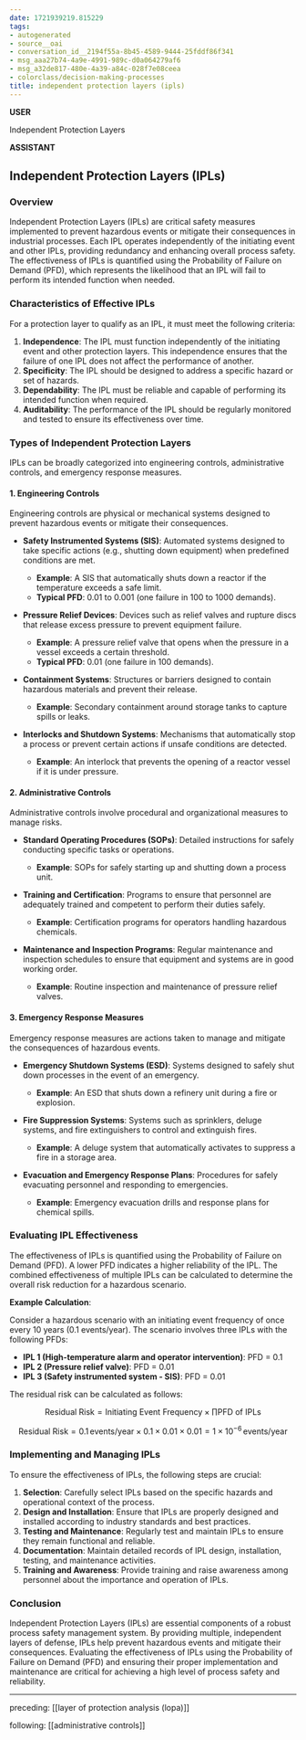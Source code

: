 ```yaml
---
date: 1721939219.815229
tags:
- autogenerated
- source__oai
- conversation_id__2194f55a-8b45-4589-9444-25fddf86f341
- msg_aaa27b74-4a9e-4991-989c-d0a064279af6
- msg_a32de817-480e-4a39-a84c-028f7e08ceea
- colorclass/decision-making-processes
title: independent protection layers (ipls)
---
```


**USER**

Independent Protection Layers


**ASSISTANT**

## Independent Protection Layers (IPLs)

### Overview

Independent Protection Layers (IPLs) are critical safety measures implemented to prevent hazardous events or mitigate their consequences in industrial processes. Each IPL operates independently of the initiating event and other IPLs, providing redundancy and enhancing overall process safety. The effectiveness of IPLs is quantified using the Probability of Failure on Demand (PFD), which represents the likelihood that an IPL will fail to perform its intended function when needed.

### Characteristics of Effective IPLs

For a protection layer to qualify as an IPL, it must meet the following criteria:

1. **Independence**: The IPL must function independently of the initiating event and other protection layers. This independence ensures that the failure of one IPL does not affect the performance of another.
2. **Specificity**: The IPL should be designed to address a specific hazard or set of hazards.
3. **Dependability**: The IPL must be reliable and capable of performing its intended function when required.
4. **Auditability**: The performance of the IPL should be regularly monitored and tested to ensure its effectiveness over time.

### Types of Independent Protection Layers

IPLs can be broadly categorized into engineering controls, administrative controls, and emergency response measures.

#### 1. Engineering Controls

Engineering controls are physical or mechanical systems designed to prevent hazardous events or mitigate their consequences.

- **Safety Instrumented Systems (SIS)**: Automated systems designed to take specific actions (e.g., shutting down equipment) when predefined conditions are met.
  - **Example**: A SIS that automatically shuts down a reactor if the temperature exceeds a safe limit.
  - **Typical PFD**: 0.01 to 0.001 (one failure in 100 to 1000 demands).

- **Pressure Relief Devices**: Devices such as relief valves and rupture discs that release excess pressure to prevent equipment failure.
  - **Example**: A pressure relief valve that opens when the pressure in a vessel exceeds a certain threshold.
  - **Typical PFD**: 0.01 (one failure in 100 demands).

- **Containment Systems**: Structures or barriers designed to contain hazardous materials and prevent their release.
  - **Example**: Secondary containment around storage tanks to capture spills or leaks.

- **Interlocks and Shutdown Systems**: Mechanisms that automatically stop a process or prevent certain actions if unsafe conditions are detected.
  - **Example**: An interlock that prevents the opening of a reactor vessel if it is under pressure.

#### 2. Administrative Controls

Administrative controls involve procedural and organizational measures to manage risks.

- **Standard Operating Procedures (SOPs)**: Detailed instructions for safely conducting specific tasks or operations.
  - **Example**: SOPs for safely starting up and shutting down a process unit.

- **Training and Certification**: Programs to ensure that personnel are adequately trained and competent to perform their duties safely.
  - **Example**: Certification programs for operators handling hazardous chemicals.

- **Maintenance and Inspection Programs**: Regular maintenance and inspection schedules to ensure that equipment and systems are in good working order.
  - **Example**: Routine inspection and maintenance of pressure relief valves.

#### 3. Emergency Response Measures

Emergency response measures are actions taken to manage and mitigate the consequences of hazardous events.

- **Emergency Shutdown Systems (ESD)**: Systems designed to safely shut down processes in the event of an emergency.
  - **Example**: An ESD that shuts down a refinery unit during a fire or explosion.

- **Fire Suppression Systems**: Systems such as sprinklers, deluge systems, and fire extinguishers to control and extinguish fires.
  - **Example**: A deluge system that automatically activates to suppress a fire in a storage area.

- **Evacuation and Emergency Response Plans**: Procedures for safely evacuating personnel and responding to emergencies.
  - **Example**: Emergency evacuation drills and response plans for chemical spills.

### Evaluating IPL Effectiveness

The effectiveness of IPLs is quantified using the Probability of Failure on Demand (PFD). A lower PFD indicates a higher reliability of the IPL. The combined effectiveness of multiple IPLs can be calculated to determine the overall risk reduction for a hazardous scenario.

**Example Calculation**:

Consider a hazardous scenario with an initiating event frequency of once every 10 years (0.1 events/year). The scenario involves three IPLs with the following PFDs:

- **IPL 1 (High-temperature alarm and operator intervention)**: PFD = 0.1
- **IPL 2 (Pressure relief valve)**: PFD = 0.01
- **IPL 3 (Safety instrumented system - SIS)**: PFD = 0.01

The residual risk can be calculated as follows:

$$
\text{Residual Risk} = \text{Initiating Event Frequency} \times \prod \text{PFD of IPLs}
$$

$$
\text{Residual Risk} = 0.1 \, \text{events/year} \times 0.1 \times 0.01 \times 0.01 = 1 \times 10^{-6} \, \text{events/year}
$$

### Implementing and Managing IPLs

To ensure the effectiveness of IPLs, the following steps are crucial:

1. **Selection**: Carefully select IPLs based on the specific hazards and operational context of the process.
2. **Design and Installation**: Ensure that IPLs are properly designed and installed according to industry standards and best practices.
3. **Testing and Maintenance**: Regularly test and maintain IPLs to ensure they remain functional and reliable.
4. **Documentation**: Maintain detailed records of IPL design, installation, testing, and maintenance activities.
5. **Training and Awareness**: Provide training and raise awareness among personnel about the importance and operation of IPLs.

### Conclusion

Independent Protection Layers (IPLs) are essential components of a robust process safety management system. By providing multiple, independent layers of defense, IPLs help prevent hazardous events and mitigate their consequences. Evaluating the effectiveness of IPLs using the Probability of Failure on Demand (PFD) and ensuring their proper implementation and maintenance are critical for achieving a high level of process safety and reliability.


---

preceding: [[layer of protection analysis (lopa)]]  


following: [[administrative controls]]
